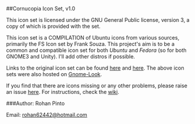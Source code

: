 ##Cornucopia Icon Set, v1.0


This icon set is licensed under the GNU General Public license, version 3, a copy of which is provided with the set. 

This icon set is a COMPILATION of Ubuntu icons from various sources, primarily the FS Icon set by Frank Souza. This project's aim is to be a common and compatible icon set for both *Ubuntu* and *Fedora* (so for both GNOME3 and Unity). I'll add other distros if possible. 

Links to the original icon set can be found [here](http://franksouza183.deviantart.com/art/FS-Icons-Ubuntu-288407674) and [here](http://franksouza183.deviantart.com/art/FS-Icons-288489126). The above icon sets were also hosted on [Gnome-Look](http://gnome-look.org).

If you find that there are icons missing or any other problems, please raise an issue [here](https://github.com/Rohan62442/Cornucopia/issues). For instructions, check the [wiki](https://github.com/Rohan62442/Cornucopia/wiki).

###Author:
Rohan Pinto

Email: rohan62442@hotmail.com
